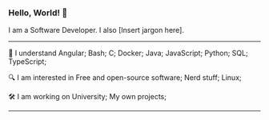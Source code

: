 ### Hello, World! 🌱
I am a Software Developer. I also [Insert jargon here].

---
🧠 I understand Angular; Bash; C; Docker; Java; JavaScript; Python; SQL; TypeScript;

🔍 I am interested in Free and open-source software; Nerd stuff; Linux;

🛠️ I am working on University; My own projects;

---
